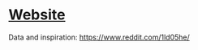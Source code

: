 # [Website](https://kurozantetsuken.github.io/ZZZ-Temple-Manager/)

Data and inspiration: https://www.reddit.com/1ld05he/
